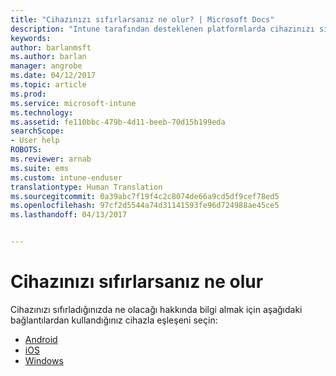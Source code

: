 ```yaml
---
title: "Cihazınızı sıfırlarsanız ne olur? | Microsoft Docs"
description: "Intune tarafından desteklenen platformlarda cihazınızı sıfırladığınızda neler olacağı hakkında daha fazla bilgi edinin."
keywords: 
author: barlanmsft
ms.author: barlan
manager: angrobe
ms.date: 04/12/2017
ms.topic: article
ms.prod: 
ms.service: microsoft-intune
ms.technology: 
ms.assetid: fe110bbc-479b-4d11-beeb-70d15b199eda
searchScope:
- User help
ROBOTS: 
ms.reviewer: arnab
ms.suite: ems
ms.custom: intune-enduser
translationtype: Human Translation
ms.sourcegitcommit: 0a39abc7f19f4c2c8074de66a9cd5df9cef78ed5
ms.openlocfilehash: 97cf2d5544a74d31141593fe96d724988ae45ce5
ms.lasthandoff: 04/13/2017


---
```



# <a name="what-happens-if-you-reset-your-device"></a>Cihazınızı sıfırlarsanız ne olur

Cihazınızı sıfırladığınızda ne olacağı hakkında bilgi almak için aşağıdaki bağlantılardan kullandığınız cihazla eşleşeni seçin:

- [Android](what-happens-if-you-reset-your-device-using-the-company-portal-android.md)
- [iOS](what-happens-if-you-reset-your-device-using-the-company-portal-ios.md)
- [Windows](what-happens-if-you-reset-your-device-using-the-company-portal-windows.md)

